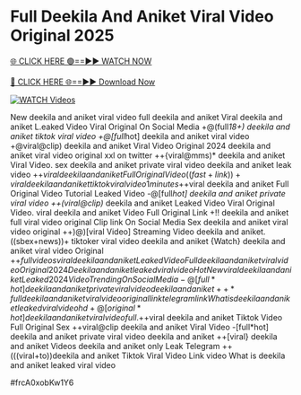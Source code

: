 # Full Deekila And Aniket Viral Video Original 2025


[🌐 CLICK HERE 🟢==►► WATCH NOW](https://cutt.ly/te57wshS)

[🔴 CLICK HERE 🌐==►► Download Now](https://cutt.ly/te57wshS)

[![WATCH Videos](https://i.imgur.com/dJHk4Zq.gif)](https://cutt.ly/te57wshS)




























New deekila and aniket viral video full deekila and aniket Viral deekila and aniket L.eaked Video Viral Original On Social Media +@(full*18+) deekila and aniket tiktok viral video +@[full*hot] deekila and aniket viral video +@viral@clip) deekila and aniket Viral Video Original 2024
deekila and aniket viral video original xxl on twitter
++{viral@mms)* deekila and aniket Viral Video. sex deekila and aniket private viral video deekila and aniket leak video +$+viral deekila and aniket Full Original Video
((fast+link))+viral deekila and aniket tiktok viral video 1 minutes
+$+viral deekila and aniket Full Original Video Tutorial Leaked Video -@[full*hot] deekila and aniket private viral video
++(viral@clip)* deekila and aniket Leaked Video Viral Original Video.
viral deekila and aniket Video Full Original Link
+!! deekila and aniket full viral video original Clip link On Social Media
Sex deekila and aniket viral video original
++)@)[viral Video] Streaming Video deekila and aniket.
((sbex+news))+ tiktoker viral video deekila and aniket
{Watch} deekila and aniket viral video Original +$+full videos viral deekila and aniket Leaked Video
Full deekila and aniket viral video Original 2024
Deekila and aniket leaked viral video
{Hot New viral} deekila and aniket Leaked 2024 Video Trending On Social Media
-@[full*hot] deekila and aniket private viral video deekila and aniket
++*full deekila and aniket viral video original link telegram link
What is deekila and aniket leaked viral video hd
+@[original*hot] deekila and aniket viral video full. +$+viral deekila and aniket Tiktok Video Full Original Sex ++viral@clip deekila and aniket Viral Video -[full*hot] deekila and aniket private viral video deekila and aniket
++[viral} deekila and aniket Videos deekila and aniket only Leak Telegram
++(((viral+to))deekila and aniket Tiktok Viral Video Link video What is deekila and aniket leaked viral video


#frcA0xobKw1Y6
